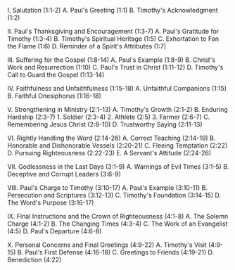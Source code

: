 I. Salutation (1:1-2)
   A. Paul's Greeting (1:1)
   B. Timothy's Acknowledgment (1:2)

II. Paul's Thanksgiving and Encouragement (1:3-7)
   A. Paul's Gratitude for Timothy (1:3-4)
   B. Timothy's Spiritual Heritage (1:5)
   C. Exhortation to Fan the Flame (1:6)
   D. Reminder of a Spirit's Attributes (1:7)

III. Suffering for the Gospel (1:8-14)
   A. Paul's Example (1:8-9)
   B. Christ's Work and Resurrection (1:10)
   C. Paul's Trust in Christ (1:11-12)
   D. Timothy's Call to Guard the Gospel (1:13-14)

IV. Faithfulness and Unfaithfulness (1:15-18)
   A. Unfaithful Companions (1:15)
   B. Faithful Onesiphorus (1:16-18)

V. Strengthening in Ministry (2:1-13)
   A. Timothy's Growth (2:1-2)
   B. Enduring Hardship (2:3-7)
       1. Soldier (2:3-4)
       2. Athlete (2:5)
       3. Farmer (2:6-7)
   C. Remembering Jesus Christ (2:8-10)
   D. Trustworthy Saying (2:11-13)

VI. Rightly Handling the Word (2:14-26)
   A. Correct Teaching (2:14-19)
   B. Honorable and Dishonorable Vessels (2:20-21)
   C. Fleeing Temptation (2:22)
   D. Pursuing Righteousness (2:22-23)
   E. A Servant's Attitude (2:24-26)

VII. Godlessness in the Last Days (3:1-9)
   A. Warnings of Evil Times (3:1-5)
   B. Deceptive and Corrupt Leaders (3:6-9)

VIII. Paul's Charge to Timothy (3:10-17)
   A. Paul's Example (3:10-11)
   B. Persecution and Scriptures (3:12-13)
   C. Timothy's Foundation (3:14-15)
   D. The Word's Purpose (3:16-17)

IX. Final Instructions and the Crown of Righteousness (4:1-8)
   A. The Solemn Charge (4:1-2)
   B. The Changing Times (4:3-4)
   C. The Work of an Evangelist (4:5)
   D. Paul's Departure (4:6-8)

X. Personal Concerns and Final Greetings (4:9-22)
   A. Timothy's Visit (4:9-15)
   B. Paul's First Defense (4:16-18)
   C. Greetings to Friends (4:19-21)
   D. Benediction (4:22)